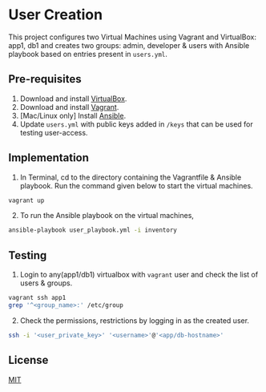 # User Creation

This project configures two Virtual Machines using Vagrant and VirtualBox: app1, db1 and creates two groups: admin, developer & users with Ansible playbook based on entries present in ```users.yml```. 

## Pre-requisites

1. Download and install [VirtualBox](https://www.virtualbox.org/wiki/Downloads).
2. Download and install [Vagrant](http://www.vagrantup.com/downloads.html).
3. [Mac/Linux only] Install [Ansible](https://docs.ansible.com/ansible/latest/installation_guide/intro_installation.html).
4. Update ```users.yml``` with public keys added in ```/keys``` that can be used for testing user-access.

## Implementation

1. In Terminal, cd to the directory containing the Vagrantfile & Ansible playbook. Run the command given below to start the virtual machines.
```bash
vagrant up
```

2. To run the Ansible playbook on the virtual machines,
```bash
ansible-playbook user_playbook.yml -i inventory
```

## Testing
1. Login to any(app1/db1) virtualbox with ```vagrant``` user and check the list of users & groups.
```bash
vagrant ssh app1
grep '^<group_name>:' /etc/group
```

2. Check the permissions, restrictions by logging in as the created user.
```bash
ssh -i '<user_private_key>' '<username>'@'<app/db-hostname>'
```

## License
[MIT](https://choosealicense.com/licenses/mit/)